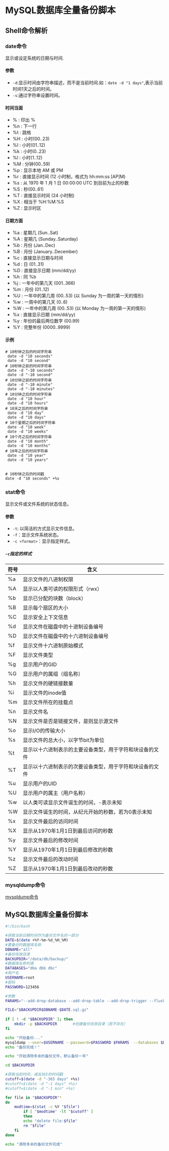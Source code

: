 # MySQL数据库全量备份脚本

## Shell命令解析

### date命令

显示或设定系统的日期与时间.

#### 参数

- `-d`:显示时间由字符串描述，而不是当前时间.如：`date -d "1 days"`,表示当前时间1天之后的时间。
- `-s`:通过字符串设置时间。

#### 时间当面

- % : 印出 %
- %n : 下一行
- %t : 跳格
- %H : 小时(00..23)
- %I : 小时(01..12)
- %k : 小时(0..23)
- %l : 小时(1..12)
- %M : 分钟(00..59)
- %p : 显示本地 AM 或 PM
- %r : 直接显示时间 (12 小时制，格式为 hh:mm:ss [AP]M)
- %s : 从 1970 年 1 月 1 日 00:00:00 UTC 到目前为止的秒数
- %S : 秒(00..61)
- %T : 直接显示时间 (24 小时制)
- %X : 相当于 %H:%M:%S
- %Z : 显示时区

#### 日期方面

- %a : 星期几 (Sun..Sat)
- %A : 星期几 (Sunday..Saturday)
- %b : 月份 (Jan..Dec)
- %B : 月份 (January..December)
- %c : 直接显示日期与时间
- %d : 日 (01..31)
- %D : 直接显示日期 (mm/dd/yy)
- %h : 同 %b
- %j : 一年中的第几天 (001..366)
- %m : 月份 (01..12)
- %U : 一年中的第几周 (00..53) (以 Sunday 为一周的第一天的情形)
- %w : 一周中的第几天 (0..6)
- %W : 一年中的第几周 (00..53) (以 Monday 为一周的第一天的情形)
- %x : 直接显示日期 (mm/dd/yy)
- %y : 年份的最后两位数字 (00.99)
- %Y : 完整年份 (0000..9999)

#### 示例

```shell
# 10秒钟之后的时间字符串
 date -d "10 seconds"
 date -d "10 second"
# 10秒钟之前的时间字符串
 date -d "-10 seconds"
 date -d "-10 second"
# 10分钟之前的时间字符串
 date -d "-10 minute"
 date -d "-10 minutes"
# 10分钟之后的时间字符串
 date -d "10 hour"
 date -d "10 hours"
# 10天之后的时间字符串
 date -d "10 day"
 date -d "10 days"
# 10个星期之后的时间字符串
 date -d "10 week"
 date -d "10 weeks"
# 10个月之后的时间字符串
 date -d "10 month"
 date -d "10 months"
# 10年之后的时间字符串
 date -d "10 year"
 date -d "10 years"
 
 
# 10秒钟之后的时间戳
date -d "10 seconds" +%s
```

### stat命令

显示文件或文件系统的状态信息。

#### 参数

- `-t`: 以简洁的方式显示文件信息。
- `-f`：显示文件系统状态。
- `-c <format>`：显示指定样式。

##### `-c`指定的样式

| 符号 | 含义                                                     |
| ---- | -------------------------------------------------------- |
| %a   | 显示文件的八进制权限                                     |
| %A   | 显示以人类可读的权限形式（rwx）                          |
| %b   | 显示已分配的块数（block）                                |
| %B   | 显示每个扇区的大小                                       |
| %C   | 显示安全上下文信息                                       |
| %d   | 显示文件在磁盘中的十进制设备编号                         |
| %D   | 显示文件在磁盘中的十六进制设备编号                       |
| %f   | 显示文件十六进制原始模式                                 |
| %F   | 显示文件类型                                             |
| %g   | 显示用户的GID                                            |
| %G   | 显示用户的属组（组名称）                                 |
| %h   | 显示文件的硬链接数量                                     |
| %i   | 显示文件的inode值                                        |
| %m   | 显示文件所在的挂载点                                     |
| %n   | 显示文件名                                               |
| %N   | 显示文件是否是链接文件，是则显示源文件                   |
| %o   | 显示I/O的传输大小                                        |
| %s   | 显示文件的总大小，以字节bit为单位                        |
| %t   | 显示以十六进制表示的主要设备类型，用于字符和块设备的文件 |
| %T   | 显示以十六进制表示的次要设备类型，用于字符和块设备的文件 |
| %u   | 显示用户的UID                                            |
| %U   | 显示用户的属主（用户名称）                               |
| %w   | 以人类可读显示文件诞生的时间，-表示未知                  |
| %W   | 显示文件诞生的时间，从纪元开始的秒数，若为0表示未知      |
| %x   | 显示文件最后的访问时间                                   |
| %X   | 显示从1970年1月1日到最后访问的秒数                       |
| %y   | 显示文件最后的修改时间                                   |
| %Y   | 显示从1970年1月1日到最后修改的秒数                       |
| %z   | 显示文件最后的改动时间                                   |
| %Z   | 显示从1970年1月1日到最后改动的秒数                       |

### mysqldump命令

[mysqldump命令](./Mysql常用命令.md)




## MySQL数据库全量备份脚本

```sh
#!/bin/bash

#获取当前日期时间作为备份文件名的一部分
DATE=$(date +%Y-%m-%d_%H_%M) 
#要备份的数据库名称
DBNAME="all"
#备份存放目录
BACKUPDIR="/data/db/backup/"
#数据库名称列表
DATABASES="dba dbb dbc"
#用户名
USERNAME=root
#密码
PASSWORD=123456

#参数
PARAMS="--add-drop-database --add-drop-table --add-drop-trigger --flush-logs --single-transaction --master-data=2"

FILE="$BACKUPDIR$DBNAME-$DATE.sql.gz"
 
if [ ! -d "$BACKUPDIR" ]; then
    mkdir -p $BACKUPDIR       #创建备份存放目录（若不存在）
fi

echo "开始备份..."
mysqldump --user=$USERNAME --password=$PASSWORD $PARAMS  --databases $DATABASES  | gzip  > $FILE
echo "备份完成！" 

echo "开始清除多余的备份文件，默认备份一年"

cd $BACKUPDIR

#获取当前时间，减去365的时间戳
cutoff=$(date -d "-365 days" +%s)
#cutoff=$(date -d "-1 days" +%s)
#cutoff=$(date -d "-1 min" +%s)

for file in "$BACKUPDIR"* 
do
	modtime=$(stat -c %Y "$file")
        if [ "$modtime" -lt "$cutoff" ]
        then 
		echo "delete file:$file"
		rm "$file"
	fi
done

echo "清除多余的备份文件完成"

```
